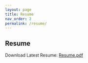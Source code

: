 ```yaml
---
layout: page
title: Resume
nav_order: 2
permalink: /resume/
---
```



## Resume

Download Latest Resume: [Resume.pdf](https://raw.githubusercontent.com/n0k0m3/resume/master/resume.pdf)